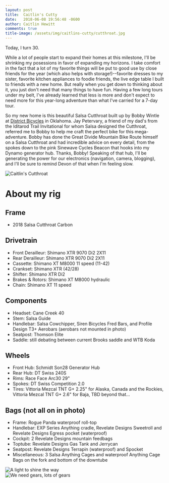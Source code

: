 ```yaml
---
layout: post
title:  Caitlin's Cutty
date:   2018-06-08 19:56:48 -0600
author: Caitlin Hewitt
comments: true
title-image: /assets/img/caitlins-cutty/cutthroat.jpg
---
```


Today, I turn 30.

While a lot of people start to expand their homes at this milestone, I'll be
shrinking my posessions in favor of expanding my horizons. I take comfort in
the fact that a lot of my favorite things will be put to good use by close
friends for the year (which also helps with storage!)--favorite dresses to my
sister, favorite kitchen appliances to foodie friends, the live edge table I
built to friends with a new home. But really when you get down to thinking
about it, you just don't need that many things to have fun. Having a few long
tours under my belt, I've already learned that less is more and don't expect to
need more for this year-long adventure than what I've carried for a 7-day tour.

So my new home is this beautiful Salsa Cutthroat built up by Bobby Wintle at
[District Bicycles](http://www.districtbicycles.com/) in Oklahoma. Jay
Petervary, a friend of my dad's from the Iditarod Trail Invitational for whom
Salsa designed the Cutthroat, referred me to Bobby to help me craft the perfect
bike for this mega-adventure. Bobby has done the Great Divide Mountain Bike
Route himself on a Salsa Cutthroat and had incredible advice on every detail,
from the spokes down to the pink Sinewave Cycles Beacon that hooks into my
Dynamo generator hub. Thanks, Bobby! Speaking of that hub, I'll be generating
the power for our electronics (navigation, camera, blogging), and I'll be sure
to remind Devon of that when I'm feeling slow.

<div>
  <img src="{{ site.baseurl }}/assets/img/caitlins-cutty/cutthroat.jpg"
       alt="Caitlin's Cutthroat">
</div>

# About my rig

## Frame
- 2018 Salsa Cutthroat Carbon

## Drivetrain
- Front Derailleur: Shimano XTR 9070 Di2 2X11
- Rear Derailleur: Shimano XTR 9070 Di2 2X11
- Cassette: Shimano XT M8000 11 speed (11-42)
- Crankset: Shimano XTR (42/28)
- Shifter: Shimano XTR Di2
- Brakes & Rotors: Shimano XT M8000 hydraulic
- Chain: Shimano XT 11 speed

## Components
- Headset: Cane Creek 40
- Stem: Salsa Guide
- Handlebar: Salsa Cowchipper, Siren Bicycles Fred Bars, and Profile Design T3+
  Aerobars (aerobars not mounted in photo)
- Seatpost: Thomson Elite
- Saddle: still debating between current Brooks saddle and WTB Koda

## Wheels
- Front Hub: Schmidt Son28 Generator Hub
- Rear Hub: DT Swiss 240S
- Rims: Race Face Arc30 29"
- Spokes: DT Swiss Competition 2.0
- Tires: Vittoria Mezcal TNT G+ 2.25" for Alaska, Canada and the Rockies,
  Vittoria Mezcal TNT G+ 2.6" for Baja, TBD beyond that...

## Bags (not all on in photo)
- Frame: Rogue Panda waterproof roll-top
- Handlebar: EXP Series Anything cradle, Revelate Designs Sweetroll and Revelate Designs Egress pocket (waterproof)
- Cockpit: 2 Revelate Designs mountain feedbags
- Toptube: Revelate Designs Gas Tank and Jerrycan
- Seatpost: Revelate Designs Terrapin (waterproof) and Spocket
- Miscellaneous: 3 Salsa Anything Cages and waterproof Anything Cage Bags on
  the fork and bottom of the downtube

<div>
  <img src="{{ site.baseurl }}/assets/img/caitlins-cutty/light.jpg"
       alt="A light to shine the way">
</div>

<div>
  <img src="{{ site.baseurl }}/assets/img/caitlins-cutty/cassette.jpg"
       alt="We need gears, lots of gears">
</div>

